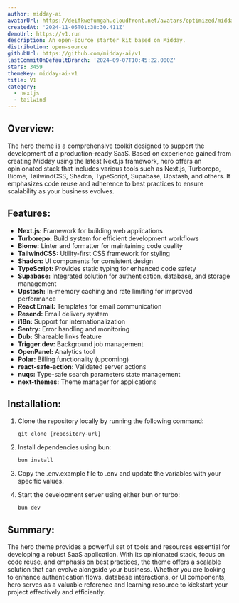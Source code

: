 ```yaml
---
author: midday-ai
avatarUrl: https://deifkwefumgah.cloudfront.net/avatars/optimized/midday-ai-v1-avatar-128.webp
createdAt: '2024-11-05T01:38:30.411Z'
demoUrl: https://v1.run
description: An open-source starter kit based on Midday.
distribution: open-source
githubUrl: https://github.com/midday-ai/v1
lastCommitOnDefaultBranch: '2024-09-07T10:45:22.000Z'
stars: 3459
themeKey: midday-ai-v1
title: V1
category:
  - nextjs
  - tailwind
---
```

## Overview:
The hero theme is a comprehensive toolkit designed to support the development of a production-ready SaaS. Based on experience gained from creating Midday using the latest Next.js framework, hero offers an opinionated stack that includes various tools such as Next.js, Turborepo, Biome, TailwindCSS, Shadcn, TypeScript, Supabase, Upstash, and others. It emphasizes code reuse and adherence to best practices to ensure scalability as your business evolves.

## Features:
- **Next.js:** Framework for building web applications
- **Turborepo:** Build system for efficient development workflows
- **Biome:** Linter and formatter for maintaining code quality
- **TailwindCSS:** Utility-first CSS framework for styling
- **Shadcn:** UI components for consistent design
- **TypeScript:** Provides static typing for enhanced code safety
- **Supabase:** Integrated solution for authentication, database, and storage management
- **Upstash:** In-memory caching and rate limiting for improved performance
- **React Email:** Templates for email communication
- **Resend:** Email delivery system
- **i18n:** Support for internationalization
- **Sentry:** Error handling and monitoring
- **Dub:** Shareable links feature
- **Trigger.dev:** Background job management
- **OpenPanel:** Analytics tool
- **Polar:** Billing functionality (upcoming)
- **react-safe-action:** Validated server actions
- **nuqs:** Type-safe search parameters state management
- **next-themes:** Theme manager for applications

## Installation:
1. Clone the repository locally by running the following command:
   ```
   git clone [repository-url]
   ```

2. Install dependencies using bun:
   ```
   bun install
   ```

3. Copy the .env.example file to .env and update the variables with your specific values.

4. Start the development server using either bun or turbo:
   ```
   bun dev
   ```

## Summary:
The hero theme provides a powerful set of tools and resources essential for developing a robust SaaS application. With its opinionated stack, focus on code reuse, and emphasis on best practices, the theme offers a scalable solution that can evolve alongside your business. Whether you are looking to enhance authentication flows, database interactions, or UI components, hero serves as a valuable reference and learning resource to kickstart your project effectively and efficiently.